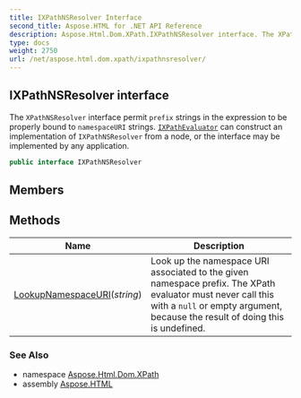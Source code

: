 ```yaml
---
title: IXPathNSResolver Interface
second_title: Aspose.HTML for .NET API Reference
description: Aspose.Html.Dom.XPath.IXPathNSResolver interface. The XPathNSResolver interface permit prefix strings in the expression to be properly bound to namespaceURI strings. IXPathEvaluator can construct an implementation of IXPathNSResolver from a node or the interface may be implemented by any application
type: docs
weight: 2750
url: /net/aspose.html.dom.xpath/ixpathnsresolver/
---
```

## IXPathNSResolver interface

The `XPathNSResolver` interface permit `prefix` strings in the expression to be properly bound to `namespaceURI` strings. [`IXPathEvaluator`](../ixpathevaluator/) can construct an implementation of `IXPathNSResolver` from a node, or the interface may be implemented by any application.

```csharp
public interface IXPathNSResolver
```

## Members
## Methods

| Name | Description |
| --- | --- |
| [LookupNamespaceURI](../../aspose.html.dom.xpath/ixpathnsresolver/lookupnamespaceuri/)(*string*) | Look up the namespace URI associated to the given namespace prefix. The XPath evaluator must never call this with a `null` or empty argument, because the result of doing this is undefined. |

### See Also

* namespace [Aspose.Html.Dom.XPath](../../aspose.html.dom.xpath/)
* assembly [Aspose.HTML](../../)

